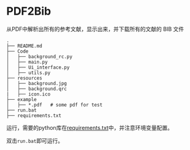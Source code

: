 # PDF2Bib
从PDF中解析出所有的参考文献，显示出来，并下载所有的文献的 BIB 文件

```
.   
├── README.md
├── Code
│   ├── background_rc.py
│   ├── main.py
│   ├── Ui_interface.py
│   ├── utils.py
├── resources
│   ├── background.jpg
│   ├── background.qrc
|	├── icon.ico
├── example
│   ├── *.pdf	# some pdf for test
├── run.bat
├── requirements.txt
```

运行，需要的python库在[requirements.txt](./requirements.txt)中，并注意环境变量配置。

双击`run.bat`即可运行。
